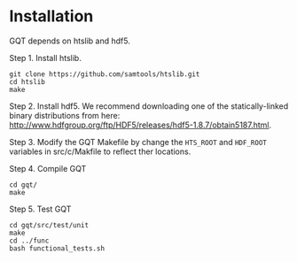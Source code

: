 

Installation
============
GQT depends on htslib and hdf5.

Step 1. Install htslib.

    git clone https://github.com/samtools/htslib.git
    cd htslib
    make


Step 2. Install hdf5. We recommend downloading one of the statically-linked binary distributions from
here: http://www.hdfgroup.org/ftp/HDF5/releases/hdf5-1.8.7/obtain5187.html.

Step 3. Modify the GQT Makefile by change the `HTS_ROOT` and `HDF_ROOT` variables in src/c/Makfile to
reflect ther locations.

Step 4. Compile GQT

    cd gqt/
    make

Step 5. Test GQT

    cd gqt/src/test/unit
    make
    cd ../func
    bash functional_tests.sh

